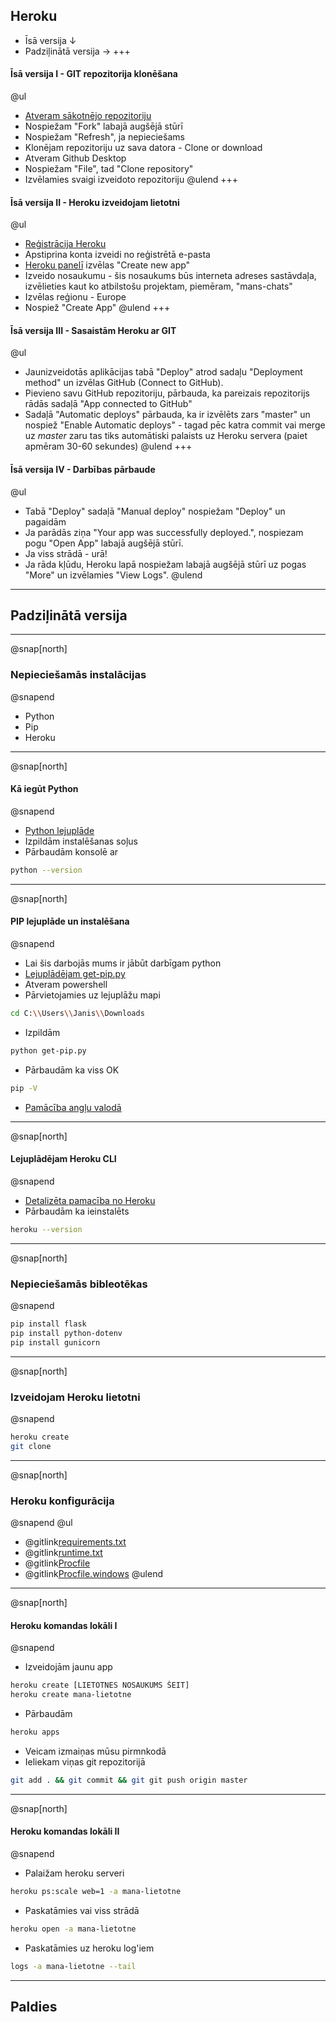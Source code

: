 ## Heroku
- Īsā versija ↓
- Padziļinātā versija →
+++
#### Īsā versija I - GIT repozitorija klonēšana
@ul
- [Atveram sākotnējo repozitoriju]()
- Nospiežam "Fork" labajā augšējā stūrī
- Nospiežam "Refresh", ja nepieciešams
- Klonējam repozitoriju uz sava datora - Clone or download
- Atveram Github Desktop
- Nospiežam "File", tad "Clone repository" 
- Izvēlamies svaigi izveidoto repozitoriju
@ulend
+++
#### Īsā versija II - Heroku izveidojam lietotni
@ul
- [Reģistrācija Heroku](https://signup.heroku.com/)
- Apstiprina konta izveidi no reģistrētā e-pasta
- [Heroku panelī](https://dashboard.heroku.com/apps) izvēlas "Create new app"
- Izveido nosaukumu - šis nosaukums būs interneta adreses sastāvdaļa, izvēlieties kaut ko atbilstošu projektam, piemēram, "mans-chats"
- Izvēlas reģionu - Europe
- Nospiež "Create App"
@ulend
+++
#### Īsā versija III - Sasaistām Heroku ar GIT
@ul 
- Jaunizveidotās aplikācijas tabā "Deploy" atrod sadaļu "Deployment method" un izvēlas GitHub (Connect to GitHub).
- Pievieno savu GitHub repozitoriju, pārbauda, ka pareizais repozitorijs rādās sadaļā "App connected to GitHub"
- Sadaļā "Automatic deploys" pārbauda, ka ir izvēlēts zars "master" un nospiež "Enable Automatic deploys" - tagad pēc katra commit vai merge uz *master* zaru tas tiks automātiski palaists uz Heroku servera (paiet apmēram 30-60 sekundes)
@ulend
+++
#### Īsā versija IV - Darbības pārbaude
@ul
- Tabā "Deploy" sadaļā "Manual deploy" nospiežam "Deploy" un pagaidām
- Ja parādās ziņa "Your app was successfully deployed.", nospiezam pogu "Open App" labajā augšējā stūrī.
- Ja viss strādā - urā!
- Ja rāda kļūdu, Heroku lapā nospiežam labajā augšējā stūrī uz pogas "More" un izvēlamies "View Logs".
@ulend

---

## Padziļinātā versija

---
@snap[north]
### Nepieciešamās instalācijas
@snapend
- Python
- Pip
- Heroku

---
@snap[north]
#### Kā iegūt Python
@snapend
- [Python lejuplāde](https://www.python.org/ftp/python/3.8.0/python-3.8.0-amd64.exe)
- Izpildām instalēšanas soļus
- Pārbaudām konsolē ar
```bash
python --version
```


---
@snap[north]
#### PIP lejuplāde un instalēšana
@snapend
- Lai šis darbojās mums ir jābūt darbīgam python 
- [Lejuplādējam get-pip.py](https://bootstrap.pypa.io/get-pip.py)
- Atveram powershell
- Pārvietojamies uz lejuplāžu mapi
```bash
cd C:\\Users\\Janis\\Downloads
```
- Izpildām 
```bash
python get-pip.py
```
- Pārbaudām ka viss OK
```bash
pip -V
```
- [Pamācība angļu valodā](https://www.liquidweb.com/kb/install-pip-windows/)
---
@snap[north]
#### Lejuplādējam Heroku CLI
@snapend
- [Detalizēta pamacība no Heroku](https://devcenter.heroku.com/articles/heroku-cli)
- Pārbaudām ka ieinstalēts
```bash
heroku --version
```

---
@snap[north]
### Nepieciešamās bibleotēkas
@snapend
```bash
pip install flask
pip install python-dotenv
pip install gunicorn
```

---
@snap[north]
### Izveidojam Heroku lietotni
@snapend
```bash
heroku create
git clone
```
---
@snap[north]
### Heroku konfigurācija
@snapend
@ul
- @gitlink[requirements.txt](requirements.txt)
- @gitlink[runtime.txt](runtime.txt)
- @gitlink[Procfile](Procfile)
- @gitlink[Procfile.windows](Procfile.windows)
@ulend

---
@snap[north]
#### Heroku komandas lokāli I
@snapend
- Izveidojām jaunu app 
```bash
heroku create [LIETOTNES NOSAUKUMS ŠEIT]
heroku create mana-lietotne
```
- Pārbaudām 
```bash
heroku apps
```
- Veicam izmaiņas mūsu pirmnkodā
- Ieliekam viņas git repozitorijā
```bash
git add . && git commit && git git push origin master
```
---
@snap[north]
#### Heroku komandas lokāli II
@snapend
- Palaižam heroku serveri 
```bash 
heroku ps:scale web=1 -a mana-lietotne
```
- Paskatāmies vai viss strādā 
```bash
heroku open -a mana-lietotne
```
- Paskatāmies uz heroku log'iem
```bash
logs -a mana-lietotne --tail
```

---

## Paldies

